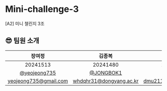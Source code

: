 # Mini-challenge-3
[A2] 미니 챌린지 3조


## 😎 팀원 소개

| 장여정 | 김종복 | 김주현 | 우승현 |
|:---:|:---:|:---:| :---:|
|20241513|20241480|20251289|20251263|
|[@yeojeong735](https://github.com/yeojeong735)|[@JONGBOK1](https://github.com/JONGBOK1)|[@ididi0](https://github.com/ididi0)|[@useunghyeon](https://github.com/useunghyeon)|
|yeojeong735@gmail.com|whdqhr31@dongyang.ac.kr|dmu211@dongyang.ac.kr|bd0525@dongyang.ac.kr|

